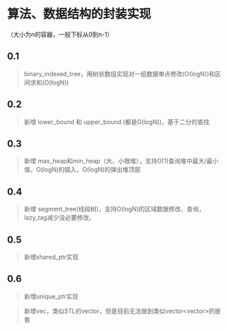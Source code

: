 # 算法、数据结构的封装实现 
（大小为n的容器，一般下标从0到n-1）
## 0.1 
>binary_indexed_tree，用树状数组实现对一组数据单点修改(O(logN))和区间求和(O(logN))
## 0.2
>新增 lower_bound 和 upper_bound (都是O(logN))，基于二分的查找
## 0.3
>新增 max_heap和min_heap（大、小根堆），支持O(1)查询堆中最大/最小值，O(logN)的插入，O(logN)的弹出堆顶部
## 0.4
>新增 segment_tree(线段树)，支持O(logN)的区域数据修改、查询，lazy_tag减少没必要修改。
## 0.5
>新增shared_ptr实现
## 0.6
>新增unique_ptr实现

>新增vec，类似STL的vector，但是目前无法做到类似vector<vector<T>>的嵌套

